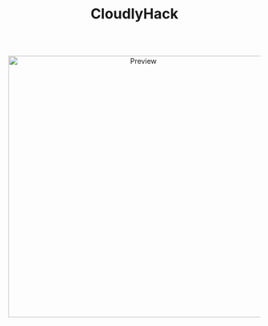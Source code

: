 # <h1 align="center">CloudlyHack</h1>
  <br/>
  <br/>
  <p align="center">
  <img alt="Preview" width="524" alt="Hero image" src="https://user-images.githubusercontent.com/80784394/146678450-afc20a5f-d06c-450a-8476-b2a46bed43bb.jpg"/>
  <br/>
  <p align="center">
